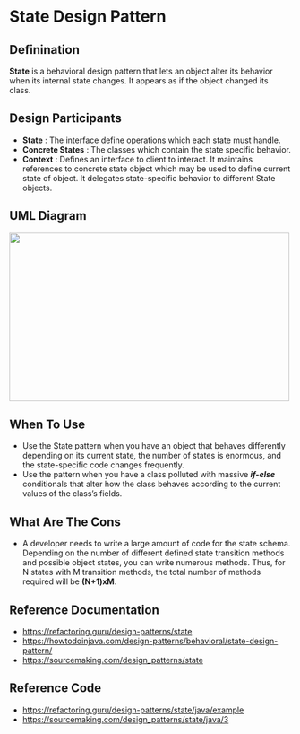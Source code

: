 # State Design Pattern

## Definination
**State** is a behavioral design pattern that lets an object alter its behavior when its internal state changes. It appears as if the object changed its class.

## Design Participants
- **State** : The interface define operations which each state must handle. 
- **Concrete States** : The classes which contain the state specific behavior.
- **Context** : Defines an interface to client to interact. It maintains references to concrete state object which may be used to define current state of object. It delegates state-specific behavior to different State objects.


## UML Diagram
<img src="https://sourcemaking.com/files/v2/content/patterns/State1-2x.png" width="500" height="300">


## When To Use
- Use the State pattern when you have an object that behaves differently depending on its current state, the number of states is enormous, and the state-specific code changes frequently.
- Use the pattern when you have a class polluted with massive ***if-else*** conditionals that alter how the class behaves according to the current values of the class’s fields.


## What Are The Cons
- A developer needs to write a large amount of code for the state schema. Depending on the number of different defined state transition methods and possible object states, you can write numerous methods. Thus, for N states with M transition methods, the total number of methods required will be **(N+1)xM**.


## Reference Documentation
- https://refactoring.guru/design-patterns/state
- https://howtodoinjava.com/design-patterns/behavioral/state-design-pattern/
- https://sourcemaking.com/design_patterns/state


## Reference Code
- https://refactoring.guru/design-patterns/state/java/example
- https://sourcemaking.com/design_patterns/state/java/3
